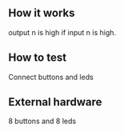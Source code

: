 <!---

This file is used to generate your project datasheet. Please fill in the information below and delete any unused
sections.

You can also include images in this folder and reference them in the markdown. Each image must be less than
512 kb in size, and the combined size of all images must be less than 1 MB.
-->

## How it works
output n is high if input n is high.

## How to test

Connect buttons and leds

## External hardware

8 buttons and 8 leds
